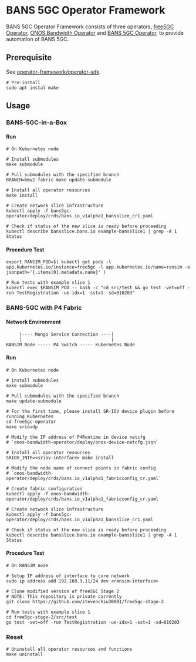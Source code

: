 # BANS 5GC Operator Framework

BANS 5GC Operator Framework consists of three operators, [free5GC Operator](https://github.com/stevenchiu30801/free5gc-operator), [ONOS Bandwidth Operator](https://github.com/stevenchiu30801/onos-bandiwdth-operator) and [BANS 5GC Operator](https://github.com/stevenchiu30801/bans5gc-operator), to provide automation of BANS 5GC.

## Prerequisite

See [operator-framework/operator-sdk](https://github.com/operator-framework/operator-sdk#prerequisites).

```ShellSession
# Pre-install
sudo apt instal make
```

## Usage

### BANS-5GC-in-a-Box

#### Run

```ShellSession
# On Kubernetes node

# Install submodules
make submodule

# Pull submodules with the specified branch
BRANCH=bmv2-fabric make update-submodule

# Install all operator resources
make install

# Create network slice infrastructure
kubectl apply -f bans5gc-operator/deploy/crds/bans.io_v1alpha1_bansslice_cr1.yaml

# Check if status of the new slice is ready before proceeding
kubectl describe bansslice.bans.io example-bansslice1 | grep -A 1 Status
```

#### Procedure Test

```ShellSession
export RANSIM_POD=$( kubectl get pods -l app.kubernetes.io/instance=free5gc -l app.kubernetes.io/name=ransim -o jsonpath='{.items[0].metadata.name}' )

# Run tests with example slice 1
kubectl exec $RANSIM_POD -- bash -c "cd src/test && go test -vet=off -run TestRegistration -ue-idx=1 -sst=1 -sd=010203"
```

### BANS-5GC with P4 Fabric

#### Network Environment

```
     |---- Mongo Service Connection ----|
     |                                  |
RANSIM Node ----- P4 Switch ----- Kubernetes Node
```

#### Run

```ShellSession
# On Kubernetes node

# Install submodules
make submodule

# Pull submodules with the specified branch
make update-submodule

# For the first time, please install SR-IOV device plugin before running Kubernetes
cd free5gc-operator
make sriovdp

# Modify the IP address of P4Runtime in device netcfg
# `onos-bandwidth-operator/deploy/onos-device-netcfg.json`

# Install all operator resources
SRIOV_INTF=<sriov-interface> make install

# Modify the node name of connect points in fabric config
# `onos-bandwidth-operator/deploy/crds/bans.io_v1alpha1_fabricconfig_cr.yaml`

# Create fabric configuration
kubectl apply -f onos-bandwidth-operator/deploy/crds/bans.io_v1alpha1_fabricconfig_cr.yaml

# Create network slice infrastructure
kubectl apply -f bans5gc-operator/deploy/crds/bans.io_v1alpha1_bansslice_cr1.yaml

# Check if status of the new slice is ready before proceeding
kubectl describe bansslice.bans.io example-bansslice1 | grep -A 1 Status
```

#### Procedure Test

```ShellSession
# On RANSIM node

# Setup IP address of interface to core network
sudo ip address add 192.168.3.11/24 dev <ransim-interface>

# Clone modified version of free5GC Stage 2
# NOTE: This repository is private currently
git clone https://github.com/stevenchiu30801/free5gc-stage-2

# Run tests with example slice 1
cd free5gc-stage-2/src/test
go test -vet=off -run TestRegistration -ue-idx=1 -sst=1 -sd=010203
```

### Reset

```ShellSession
# Uninstall all operator resources and functions
make uninstall
```
